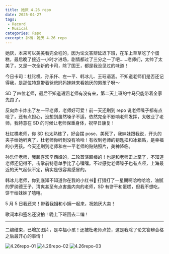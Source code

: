 ```yaml
---
title: 她厌 4.26 repo
date: 2025-04-27
tags: 
 - Record
 - Musical
categories: Repo
excerpt: 补档：她厌 4.26 repo
---
```



她厌，本来可以美美看完全程的，因为论文答辩延迟下班，在车上草草吃了个蛋糕，最后晚了接近一小时才进场，剧情都过了三分之一了吧……老师们，太帅了太美了，又是一次全新的卡司，除了国王，都是我没见过的味道！

今日卡司：杜钇樵、孙乐仟、左一平、韩冰儿、王珏语涵。不知道老师们是否还记得我，是那位特意带着爸爸妈妈妹妹来看她厌的男孩子呀～

SD 了四位老师，最后不知道语涵老师有没有来，第二天上班的牛马只能带着全家先跑了。

反向炸卡炸出了左一平老师，老师好可爱！前一天还刷到 repo 说老师嗓子都有点哑了，还有点担心，没想到虽然嗓子不适，依然完全不影响老师发挥，太敬业了老师，我特意在 SD 的时候让老师保重身体，祝早日康复！

杜钇樵老师，你 SD 也太熟练了，好会摆 pose，美死了，我妹妹跟我说，开头的夹子给她听爽了，杜老师你听到没有哈哈！有收到老师的钥匙扣和冰箱贴，是幸福的小男孩。今天还刷到老师和左一平老师的贴贴照片，美神降临。

孙乐仟老师，我超喜欢辛西娅的，二轮首演超棒的！也是和老师击上掌了，不知道老师还记得不，击掌前特意单手比了心嘿嘿。不过感觉老师嗓子也有点哑，上海最近的天气起伏不定，确实是很容易感冒的。

韩冰儿老师，你到底知不知道你在我的小红书🍠 打猎打了一星期啊哈哈哈哈，油腻的罗纳德王子，清爽甚至有点害羞内向的老师，SD 有饼干和蛋糕，但我不想吃，饼干给妹妹了嘻嘻。

5 月 5 日我还来！带着我姐和小姨一起来，祝她厌大卖！

歌词本和签名还没拍！晚上下班回去二编！

---

二编结束，已增加图片，是幸福小孩！还被杜老师点赞，这是我除了论文答辩合格之后最开心的事情！

![4.26repo-01](/images/4.26repo-01.jpeg)
![4.26repo-02](/images/4.26repo-02.jpeg)
![4.26repo-03](/images/4.26repo-03.jpeg)
